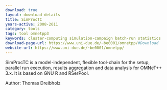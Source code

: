 ```yaml
---
download: true
layout: download-details
title: SimProcTC
years-active: 2008-2011
category: tools
tags: tool omnetpp3
keywords: cluster-computing simulation-campaign batch-run statistics
download-page-url: https://www.uni-due.de/~be0001/omnetpp/#Download
website-url: https://www.uni-due.de/~be0001/omnetpp/
---
```


SimProcTC is a model-independent, flexible tool-chain for the setup, parallel
run execution, results aggregation and data analysis for OMNeT++ 3.x. It is
based on GNU R and RSerPool.

Author: Thomas Dreibholz